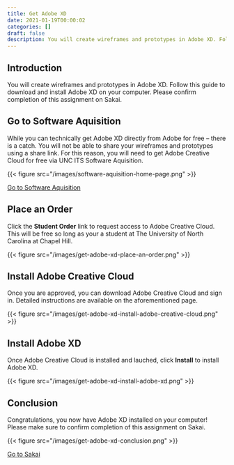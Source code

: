 ```yaml
---
title: Get Adobe XD
date: 2021-01-19T00:00:02
categories: []
draft: false
description: You will create wireframes and prototypes in Adobe XD. Follow this guide to download and install Adobe XD on your computer. Please confirm completion of this assignment on Sakai.
---
```


## Introduction

You will create wireframes and prototypes in Adobe XD. Follow this guide to download and install Adobe XD on your computer. Please confirm completion of this assignment on Sakai.

## Go to Software Aquisition

While you can technically get Adobe XD directly from Adobe for free – there is a catch. You will not be able to share your wireframes and prototypes using a share link. For this reason, you will need to get Adobe Creative Cloud for free via UNC ITS Software Aquisition.

{{< figure src="/images/software-aquisition-home-page.png" >}}

[Go to Software Aquisition](https://software.sites.unc.edu/adobe/)

## Place an Order

Click the **Student Order** link to request access to Adobe Creative Cloud. This will be free so long as your a student at The University of North Carolina at Chapel Hill.

{{< figure src="/images/get-adobe-xd-place-an-order.png" >}}

## Install Adobe Creative Cloud

Once you are approved, you can download Adobe Creative Cloud and sign in. Detailed instructions are available on the aforementioned page.

{{< figure src="/images/get-adobe-xd-install-adobe-creative-cloud.png" >}}

## Install Adobe XD

Once Adobe Creative Cloud is installed and lauched, click **Install** to install Adobe XD.

{{< figure src="/images/get-adobe-xd-install-adobe-xd.png" >}}

## Conclusion

Congratulations, you now have Adobe XD installed on your computer! Please make sure to confirm completion of this assignment on Sakai.

{{< figure src="/images/get-adobe-xd-conclusion.png" >}}

[Go to Sakai](https://sakai.unc.edu)

